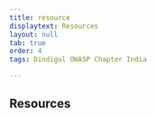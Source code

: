 ```yaml
---
title: resource
displaytext: Resources
layout: null
tab: true
order: 4
tags: Dindigul OWASP Chapter India

---
```


## Resources
